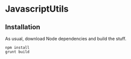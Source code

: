JavascriptUtils
===============

## Installation

As usual, download Node dependencies and build the stuff.

    npm install
    grunt build
